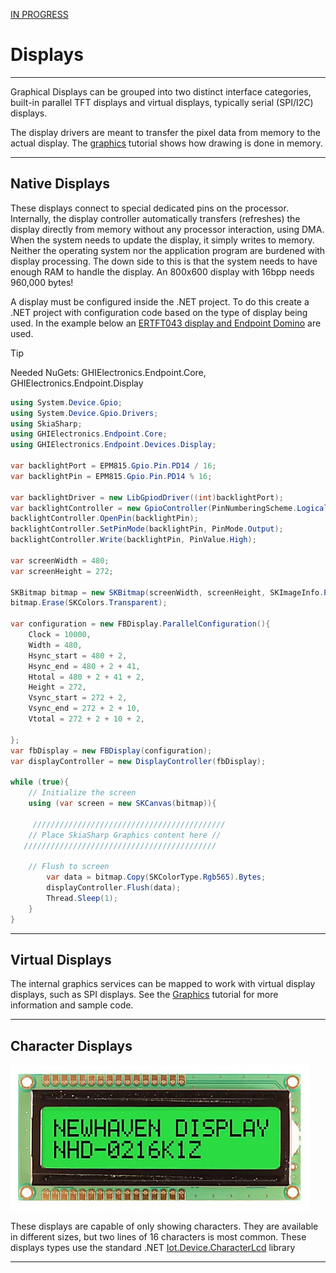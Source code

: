 [IN PROGRESS](error.md) 
# Displays
---
Graphical Displays can be grouped into two distinct interface categories, built-in parallel TFT displays and virtual displays, typically serial (SPI/I2C) displays. 

The display drivers are meant to transfer the pixel data from memory to the actual display. The [graphics](graphics.md) tutorial shows how drawing is done in memory.

---

## Native Displays
These displays connect to special dedicated pins on the processor. Internally, the display controller automatically transfers (refreshes) the display directly from memory without any processor interaction, using DMA. When the system needs to update the display, it simply writes to memory. Neither the operating system nor the application program are burdened with display processing. The down side to this is that the system needs to have enough RAM to handle the display. An 800x600 display with 16bpp needs 960,000 bytes!

A display must be configured inside the .NET project. To do this create a .NET project with configuration code based on the type of display being used. In the example below an [ERTFT043 display and Endpoint Domino](../hardware/sbc.md) are used.

> [!Tip]
> Needed NuGets: GHIElectronics.Endpoint.Core, GHIElectronics.Endpoint.Display

```cs
using System.Device.Gpio;
using System.Device.Gpio.Drivers;
using SkiaSharp;
using GHIElectronics.Endpoint.Core;
using GHIElectronics.Endpoint.Devices.Display;

var backlightPort = EPM815.Gpio.Pin.PD14 / 16;
var backlightPin = EPM815.Gpio.Pin.PD14 % 16;

var backlightDriver = new LibGpiodDriver((int)backlightPort);
var backlightController = new GpioController(PinNumberingScheme.Logical, gpioDriver);
backlightController.OpenPin(backlightPin);
backlightController.SetPinMode(backlightPin, PinMode.Output);
backlightController.Write(backlightPin, PinValue.High);

var screenWidth = 480;
var screenHeight = 272;

SKBitmap bitmap = new SKBitmap(screenWidth, screenHeight, SKImageInfo.PlatformColorType, SKAlphaType.Premul);
bitmap.Erase(SKColors.Transparent);

var configuration = new FBDisplay.ParallelConfiguration(){
    Clock = 10000,
    Width = 480,
    Hsync_start = 480 + 2,
    Hsync_end = 480 + 2 + 41,
    Htotal = 480 + 2 + 41 + 2,
    Height = 272,
    Vsync_start = 272 + 2,
    Vsync_end = 272 + 2 + 10,
    Vtotal = 272 + 2 + 10 + 2,

};
var fbDisplay = new FBDisplay(configuration);
var displayController = new DisplayController(fbDisplay);

while (true){
    // Initialize the screen
    using (var screen = new SKCanvas(bitmap)){

     ///////////////////////////////////////////
    // Place SkiaSharp Graphics content here //
   ///////////////////////////////////////////

    // Flush to screen
        var data = bitmap.Copy(SKColorType.Rgb565).Bytes;
        displayController.Flush(data);
        Thread.Sleep(1);
    }
}
```
---

## Virtual Displays
The internal graphics services can be mapped to work with virtual display displays, such as SPI displays. See the [Graphics](graphics.md) tutorial for more information and sample code.

---

## Character Displays
![Character Display](images/character-display.jpg)

These displays are capable of only showing characters. They are available in different sizes, but two lines of 16 characters is most common. These displays types use the standard .NET [Iot.Device.CharacterLcd](https://learn.microsoft.com/en-gb/dotnet/api/iot.device.characterlcd?view=iot-dotnet-latest) library

---

